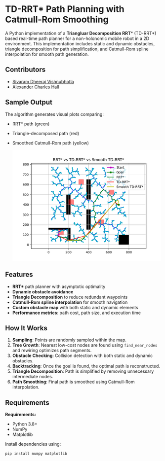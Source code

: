 #  TD-RRT* Path Planning with Catmull-Rom Smoothing

A Python implementation of a **Triangluar Decomposition RRT*** (TD-RRT*) based real-time path planner for a non-holonomic mobile robot in a 2D environment. This implementation includes static and dynamic obstacles, triangle decomposition for path simplification, and Catmull-Rom spline interpolation for smooth path generation.

## Contributors

- [Sivaram Dheeraj Vishnubhotla](https://github.com/VVSDheeraj)  
- [Alexander Charles Hall](https://github.com/ahall113) 

## Sample Output

The algorithm generates visual plots comparing:
- RRT* path (green)
- Triangle-decomposed path (red)
- Smoothed Catmull-Rom path (yellow)

    ![Example Run](Figure_1.png)

## Features

- **RRT\*** path planner with asymptotic optimality  
- **Dynamic obstacle avoidance**  
- **Triangle Decomposition** to reduce redundant waypoints  
- **Catmull-Rom spline interpolation** for smooth navigation  
- **Custom obstacle map** with both static and dynamic elements  
- **Performance metrics**: path cost, path size, and execution time  

## How It Works

1. **Sampling**: Points are randomly sampled within the map.
2. **Tree Growth**: Nearest low-cost nodes are found using `find_near_nodes` and rewiring optimizes path segments.
3. **Obstacle Checking**: Collision detection with both static and dynamic obstacles.
4. **Backtracking**: Once the goal is found, the optimal path is reconstructed.
5. **Triangle Decomposition**: Path is simplified by removing unnecessary intermediate nodes.
6. **Path Smoothing**: Final path is smoothed using Catmull-Rom interpolation.


## Requirements

**Requirements:**
- Python 3.8+
- NumPy
- Matplotlib

Install dependencies using:

```bash
pip install numpy matplotlib
